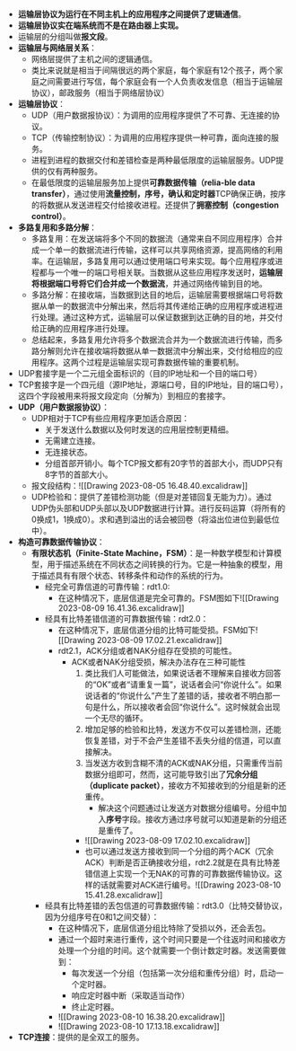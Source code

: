 - **运输层协议为运行在不同主机上的应用程序之间提供了逻辑通信**。
- **运输层协议实在端系统而不是在路由器上实现。**
- 运输层的分组叫做**报文段**。
- **运输层与网络层关系**：
	- 网络层提供了主机之间的逻辑通信。
	- 类比来说就是相当于间隔很远的两个家庭，每个家庭有12个孩子，两个家庭之间需要进行写信，每个家庭会有一个人负责收发信息（相当于运输层协议），邮政服务（相当于网络层协议）
- **运输层协议**：
	- UDP（用户数据报协议）：为调用的应用程序提供了不可靠、无连接的协议。
	- TCP（传输控制协议）：为调用的应用程序提供一种可靠，面向连接的服务。
	- 进程到进程的数据交付和差错检查是两种最低限度的运输层服务。UDP提供的仅有两种服务。
	- 在最低限度的运输层服务加上提供**可靠数据传输（relia-ble data transfer）**，通过使用**流量控制，序号，确认和定时器**TCP确保正确，按序的将数据从发送进程交付给接收进程。还提供了**拥塞控制（congestion control）**。
- **多路复用和多路分解**：
	- 多路复用：在发送端将多个不同的数据流（通常来自不同应用程序）合并成一个单一的数据流进行传输，这样可以共享网络资源，提高网络的利用率。在运输层，多路复用可以通过使用端口号来实现。每个应用程序或进程都与一个唯一的端口号相关联。当数据从这些应用程序发送时，**运输层将根据端口号将它们合并成一个数据流**，并通过网络传输到目的地。
	- 多路分解：在接收端，当数据到达目的地后，运输层需要根据端口号将数据从单一的数据流中分解出来，然后将其传递给正确的应用程序或进程进行处理。通过这种方式，运输层可以保证数据到达正确的目的地，并交付给正确的应用程序进行处理。
	- 总结起来，多路复用允许将多个数据流合并为一个数据流进行传输，而多路分解则允许在接收端将数据从单一数据流中分解出来，交付给相应的应用程序。这两个过程是运输层实现可靠数据传输的重要机制。
- UDP套接字是一个二元组全面标识的（目的IP地址和一个目的端口号）
- TCP套接字是一个四元组（源IP地址，源端口号，目的IP地址，目的端口号），这四个字段被用来将报文段定向（分解为）到相应的套接字。
- **UDP（用户数据报协议）**：
	- UDP相对于TCP有些应用程序更加适合原因：
		- 关于发送什么数据以及何时发送的应用层控制更精细。
		- 无需建立连接。
		- 无连接状态。
		- 分组首部开销小。每个TCP报文都有20字节的首部大小，而UDP只有8字节的首部大小。
	- 报文段结构：![[Drawing 2023-08-05 16.48.40.excalidraw]]
	- UDP检验和：提供了差错检测功能（但是对差错回复无能为力）。通过UDP伪头部和UDP头部以及UDP数据进行计算。进行反码运算（将所有的0换成1，1换成0）。求和遇到溢出的话会被回卷（将溢出位进位到最低位中）。
- **构造可靠数据传输协议**：
	- **有限状态机（Finite-State Machine，FSM）**：是一种数学模型和计算模型，用于描述系统在不同状态之间转换的行为。它是一种抽象的模型，用于描述具有有限个状态、转移条件和动作的系统的行为。
		- 经完全可靠信道的可靠传输：rdt1.0:
			- 在这种情况下，底层信道是完全可靠的。FSM图如下![[Drawing 2023-08-09 16.41.36.excalidraw]]
		- 经具有比特差错信道的可靠数据传输：rdt2.0：
			- 在这种情况下，底层信道分组的比特可能受损。FSM如下![[Drawing 2023-08-09 17.02.21.excalidraw]]
			- rdt2.1，ACK分组或者NAK分组存在受损的可能性。
				- ACK或者NAK分组受损，解决办法存在三种可能性
					1. 类比我们人可能做法，如果说话者不理解来自接收方回答的“OK”或者“请重复一篇”，说话者会问“你说什么”。如果说话者的“你说什么”产生了差错的话，接收者不明白那一句是什么，所以接收者会回“你说什么”。这时候就会出现一个无尽的循环。
					2. 增加足够的检验和比特，发送方不仅可以差错检测，还能恢复差错，对于不会产生差错不丢失分组的信道，可以直接解决。
					3. 当发送方收到含糊不清的ACK或NAK分组，只需重传当前数据分组即可，然而，这可能导致引出了**冗余分组（duplicate packet）**，接收方不知接收到的分组是新的还重传。
						- 解决这个问题通过让发送方对数据分组编号。分组中加入**序号**字段。接收方通过序号就可以知道是新的分组还是重传了。
					- ![[Drawing 2023-08-09 17.02.10.excalidraw]]
					- 也可以通过发送方接收到同一个分组的两个ACK（冗余ACK）判断是否正确接收分组，rdt2.2就是在具有比特差错信道上实现一个无NAK的可靠的可靠数据传输协议。这样的话就需要对ACK进行编号。![[Drawing 2023-08-10 15.41.28.excalidraw]]
		- 经具有比特差错的丢包信道的可靠数据传输：rdt3.0（比特交替协议，因为分组序号在0和1之间交替）：
			- 在这种情况下，底层信道分组比特除了受损以外，还会丢包。
			- 通过一个超时来进行重传，这个时间只要是一个往返时间和接收方处理一个分组的时间。这个就需要一个倒计数定时器。发送需要做到：
				- 每次发送一个分组（包括第一次分组和重传分组）时，启动一个定时器。
				- 响应定时器中断（采取适当动作）
				- 终止定时器。
			- ![[Drawing 2023-08-10 16.38.20.excalidraw]]
			- ![[Drawing 2023-08-10 17.13.18.excalidraw]]
- **TCP连接**：提供的是全双工的服务。